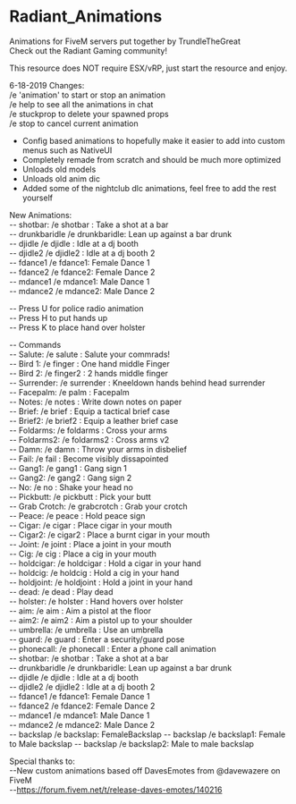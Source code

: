 # Radiant_Animations
Animations for FiveM servers put together by TrundleTheGreat  
Check out the Radiant Gaming community!  

This resource does NOT require ESX/vRP, just start the resource and enjoy.   

6-18-2019 Changes:  
/e 'animation' to start or stop an animation  
/e help to see all the animations in chat    
/e stuckprop to delete your spawned props    
/e stop to cancel current animation

- Config based animations to hopefully make it easier to add into custom menus such as NativeUI  
- Completely remade from scratch and should be much more optimized
- Unloads old models
- Unloads old anim dic
- Added some of the nightclub dlc animations, feel free to add the rest yourself

New Animations:    
 -- shotbar:      /e shotbar : Take a shot at a bar  
 -- drunkbaridle  /e drunkbaridle: Lean up against a bar drunk  
 -- djidle       /e djidle : Idle at a dj booth  
 -- djidle2      /e djidle2 : Idle at a dj booth 2  
 -- fdance1     /e fdance1: Female Dance 1  
 -- fdance2     /e fdance2: Female Dance 2  
 -- mdance1     /e mdance1: Male Dance 1  
 -- mdance2     /e mdance2: Male Dance 2  

-- Press U for police radio animation  
-- Press H to put hands up  
-- Press K to place hand over holster  

-- Commands  
 -- Salute: 		/e salute 		: Salute your commrads!  
 -- Bird 1: 		/e finger 		: One hand middle Finger  
 -- Bird 2: 		/e finger2 		: 2 hands middle finger  
 -- Surrender: 	/e surrender	       : Kneeldown hands behind head surrender  
 -- Facepalm: 	/e palm			: Facepalm  
 -- Notes: 		/e notes		: Write down notes on paper  
 -- Brief:		/e brief		: Equip a tactical brief case  
 -- Brief2:		/e brief2		: Equip a leather brief case  
 -- Foldarms:	/e foldarms		: Cross your arms   
 -- Foldarms2: 	/e foldarms2	        : Cross arms v2  
 -- Damn:		/e damn			: Throw your arms in disbelief  
 -- Fail:		       /e fail			: Become visibly dissapointed  
 -- Gang1:		/e gang1		: Gang sign 1  
 -- Gang2:		/e gang2		: Gang sign 2  
 -- No:			/e no			: Shake your head no  
 -- Pickbutt: 	/e pickbutt		: Pick your butt  
 -- Grab Crotch:	/e grabcrotch	: Grab your crotch  
 -- Peace:		/e peace		: Hold peace sign  
 -- Cigar:		/e cigar		: Place cigar in your mouth  
 -- Cigar2:		/e cigar2		: Place a burnt cigar in your mouth  
 -- Joint:		/e joint		: Place a joint in your mouth  
 -- Cig:			/e cig			: Place a cig in your mouth  
 -- holdcigar:	/e holdcigar	: Hold a cigar in your hand   
 -- holdcig:		/e holdcig		: Hold a cig in your hand   
 -- holdjoint:	/e holdjoint	: Hold a joint in your hand  
 -- dead:		/e dead			: Play dead  
 -- holster:		/e holster		: Hand hovers over holster   
 -- aim:			/e aim			: Aim a pistol at the floor   
 -- aim2:		/e aim2			: Aim a pistol up to your shoulder  
 -- umbrella:       /e umbrella            : Use an umbrella  
 -- guard:             /e guard                 : Enter a security/guard pose  
 -- phonecall:     /e phonecall           : Enter a phone call animation  
 -- shotbar:      /e shotbar : Take a shot at a bar  
 -- drunkbaridle  /e drunkbaridle: Lean up against a bar drunk  
 -- djidle       /e djidle : Idle at a dj booth  
 -- djidle2      /e djidle2 : Idle at a dj booth 2  
 -- fdance1     /e fdance1: Female Dance 1  
 -- fdance2     /e fdance2: Female Dance 2  
 -- mdance1     /e mdance1: Male Dance 1  
 -- mdance2     /e mdance2: Male Dance 2  
 -- backslap /e backslap: FemaleBackslap
 -- backslap /e backslap1: Female to Male backslap
 -- backslap /e backslap2: Male to male backslap



Special thanks to:    
--New custom animations based off DavesEmotes from @davewazere on FiveM  
--https://forum.fivem.net/t/release-daves-emotes/140216   

